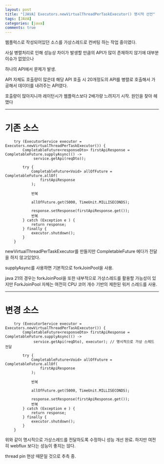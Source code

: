 ```yaml
---
layout: post
title: "[JAVA] Executors.newVirtualThreadPerTaskExecutor() 명시적 선언"
tags: [JAVA]
categories: [java]
comments: true
---
```


웹플럭스로 작성되어있던 소스를 가상스레드로 컨버팅 하는 작업 중이였다.

사실 병렬처리로 인해 성능상 차이가 발생할 만큼의 API가 많이 존재하지 않기에 대부분 이슈가 없었으나

하나의 API에서 문제가 발생.

API 자체도 호출량이 많은데 해당 API 호출 시 20개정도의 API를 병렬로 호출해서 가공해서 데이터를 내려주는 API였다.

호출량이 많아지니까 레이턴시가 웹플럭스보다 2배가량 느려지기 시작. 원인을 찾아 헤맸다

-----

# 기존 소스

```
    try (ExecutorService executor = Executors.newVirtualThreadPerTaskExecutor()) {
        CompletableFuture<responseDto> firstApiResponse = CompletableFuture.supplyAsync(() ->
             service.getApi(reqDto));

        try {
            CompletableFuture<Void> allOfFuture = CompletableFuture.allOf(
                firstApiResponse
            );
            
            반복

            allOfFuture.get(5000, TimeUnit.MILLISECONDS);

            response.setResponse(firstApiResponse.get());
            반복
        } catch (Exception e ) {
            return response;
        } finally {
            executor.shutdown();
        }
    }
```

newVirtualThreadPerTaskExecutor를 만들지만 CompletableFuture 에다가 전달을 하지 않고있었다.

supplyAsync를 사용하면 기본적으로 forkJoinPool을 사용.

java 21의 경우는 forkJoinPool을 또한 내부적으로 가상스레드를 활용할 가능성이 있지만 ForkJoinPool 자체는 여전히 CPU 코어 개수 기반의 제한된 워커 스레드를 사용.


-----

# 변경 소스

```
    try (ExecutorService executor = Executors.newVirtualThreadPerTaskExecutor()) {
        CompletableFuture<responseDto> firstApiResponse = CompletableFuture.supplyAsync(() ->
             service.getApi(reqDto), executor); // 명시적으로 가상 스레드 전달

        try {
            CompletableFuture<Void> allOfFuture = CompletableFuture.allOf(
                firstApiResponse
            );
            
            반복

            allOfFuture.get(5000, TimeUnit.MILLISECONDS);

            response.setResponse(firstApiResponse.get());
            반복
        } catch (Exception e ) {
            return response;
        } finally {
            executor.shutdown();
        }
    }
```

위와 같이 명시적으로 가상스레드를 전달하도록 수정하니 성능 개선 완료. 하지만 여전히 webflux 보다는 성능이 좋지는 않다.

thread pin 현상 때문일 것으로 추측 중. 
